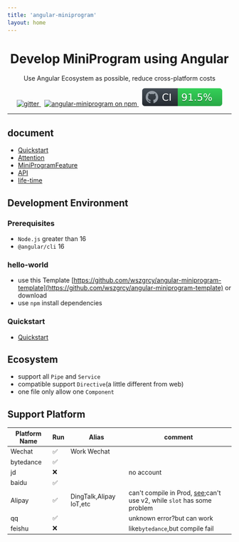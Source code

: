 ```yaml
---
title: 'angular-miniprogram'
layout: home
---
```

<h1 align="center">Develop MiniProgram using Angular </h1>

<p align="center"> Use Angular Ecosystem as possible, 
reduce cross-platform costs</p>

<p align="center">
  <a href="https://gitter.im/angular-miniprogram/community?utm_source=badge&utm_medium=badge&utm_campaign=pr-badge">
    <img src="https://badges.gitter.im/angular-miniprogram/community.svg" alt="gitter" />
  </a>&nbsp;
    <a href="https://www.npmjs.com/package/angular-miniprogram">
    <img src="https://img.shields.io/npm/v/angular-miniprogram.svg?logo=npm&logoColor=fff&label=NPM+package&color=limegreen" alt="angular-miniprogram on npm" />
  </a>&nbsp;
    <a href="https://wszgrcy.github.io/angular-miniprogram/coverage/index.html">
    <img src="../assets/img/badge.svg" alt="coverage" />
  </a>

</p>


<hr>

## document

- [Quickstart](quick-start)
- [Attention](attention)
- [MiniProgramFeature](miniprogram-feature)
- [API](../api-doc)
- [life-time](life-time)
## Development Environment

### Prerequisites

- `Node.js` greater than 16
- `@angular/cli` 16

### hello-world

- use this Template [https://github.com/wszgrcy/angular-miniprogram-template](https://github.com/wszgrcy/angular-miniprogram-template) or download
- use `npm` install dependencies

### Quickstart

- [Quickstart](https://github.com/wszgrcy/angular-miniprogram/blob/master/quick-start-en.md)

## Ecosystem

- support all `Pipe` and `Service`
- compatible support `Directive`(a little different from web)
- one file only allow one `Component`

## Support Platform

| Platform Name | Run | Alias                   | comment                                                                                                                   |
| ------------- | --- | ----------------------- | ------------------------------------------------------------------------------------------------------------------------- |
| Wechat        | ✅  | Work Wechat             |                                                                                                                           |
| bytedance     | ✅  |                         |                                                                                                                           |
| jd            | ❌  |                         | no account                                                                                                                |
| baidu         | ✅  |                         |                                                                                                                           |
| Alipay        | ✅  | DingTalk,Alipay IoT,etc | can't compile in Prod, [see](https://forum.alipay.com/mini-app/post/65101060);can't use v2, while `slot` has some problem |
| qq            | ✅  |                         | unknown error?but can work                                                                                                |
| feishu        | ❌  |                         | like`bytedance`,but compile fail                                                                                          |

